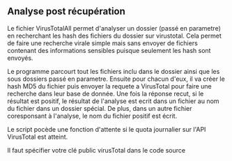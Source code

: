 ## Analyse post récupération

Le fichier VirusTotalAll permet d'analyser un dossier (passé en parametre) en recherchant les hash des fichiers du dossier sur virustotal. Cela permet de faire une recherche virale simple mais sans envoyer de fichiers contenant des informations sensibles puisque seulement les hash sont envoyés. 

Le programme parcourt tout les fichiers inclu dans le dossier ainsi que les sous dossiers passé en parametre. Ensuite pour chacun d'eux, il va créer le hash MD5 du fichier puis envoyer la requete a VirusTotal pour faire une recherche dans leur base de donnée. Une fois la réponse recut, si le résultat est positif, le résultat de l'analyse est ecrit dans un fichier au nom du fichier dans un dossier spécial. De plus, dans un autre fichier coresponsant à l'analyse, le nom du fichier positif est écrit. 

Le script pocède une fonction d'attente si le quota journalier sur l'API VirusTotal est atteint.

Il faut spécifier votre clé public virusTotal dans le code source
